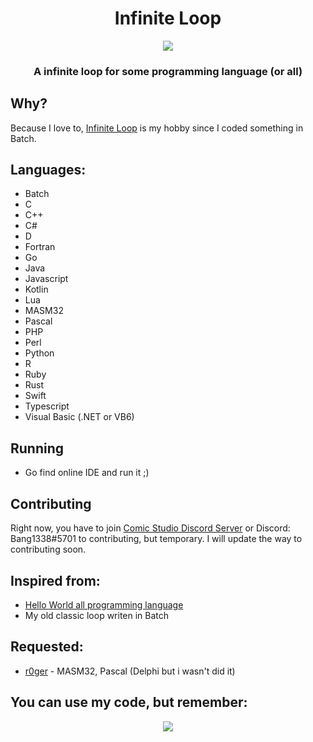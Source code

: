 <h1 align="center">
Infinite Loop
</h1>

<p align="center"> 
  <kbd>
<img src="https://qph.cf2.quoracdn.net/main-qimg-f6dca7819a376d56dd514ec30dd2fbd6-lq">
  </kbd>
</p>

<h3 align="center">
A infinite loop for some programming language (or all)
</h3>

## Why?
Because I love to, [Infinite Loop](https://en.wikipedia.org/wiki/Infinite_loop) is my hobby since I coded something in Batch.

## Languages:
- Batch
- C
- C++
- C#
- D
- Fortran
- Go
- Java
- Javascript
- Kotlin
- Lua
- MASM32
- Pascal
- PHP
- Perl
- Python
- R
- Ruby
- Rust
- Swift
- Typescript
- Visual Basic (.NET or VB6)

## Running
* Go find online IDE and run it ;)

## Contributing
Right now, you have to join [Comic Studio Discord Server](https://discord.gg/UCtUShgZSc) or Discord: Bang1338#5701 to contributing, but temporary. I will update the way to contributing soon.

## Inspired from:
- [Hello World all programming language](https://github.com/leachim6/hello-world)
- My old classic loop writen in Batch

## Requested:
* [r0ger](https://github.com/r0ger888) - MASM32, Pascal (Delphi but i wasn't did it)

## You can use my code, but remember:
<p align="center">
    <img src="https://media.discordapp.net/attachments/954077931360124939/1018386384345649172/i_did.png">
</p>
